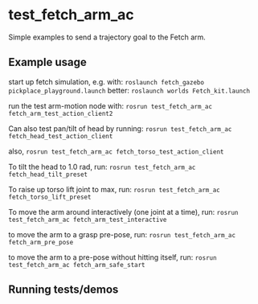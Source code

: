 # test_fetch_arm_ac

Simple examples to send a trajectory goal to the Fetch arm.

## Example usage
start up fetch simulation, e.g. with:
`roslaunch fetch_gazebo pickplace_playground.launch`
better:
`roslaunch worlds Fetch_kit.launch`

run the test arm-motion node with:
`rosrun test_fetch_arm_ac fetch_arm_test_action_client2`

Can also test pan/tilt of head by running:
`rosrun test_fetch_arm_ac fetch_head_test_action_client`

also, 
`rosrun test_fetch_arm_ac fetch_torso_test_action_client`

To tilt the head to 1.0 rad, run:
`rosrun test_fetch_arm_ac fetch_head_tilt_preset` 

To raise up torso lift joint to max, run:
`rosrun test_fetch_arm_ac fetch_torso_lift_preset`

To move the arm around interactively (one joint at a time), run:
`rosrun test_fetch_arm_ac fetch_arm_test_interactive`

to move the arm to a grasp pre-pose, run:
`rosrun test_fetch_arm_ac fetch_arm_pre_pose`

to move the arm to a pre-pose without hitting itself, run:
`rosrun test_fetch_arm_ac fetch_arm_safe_start`



## Running tests/demos
    
